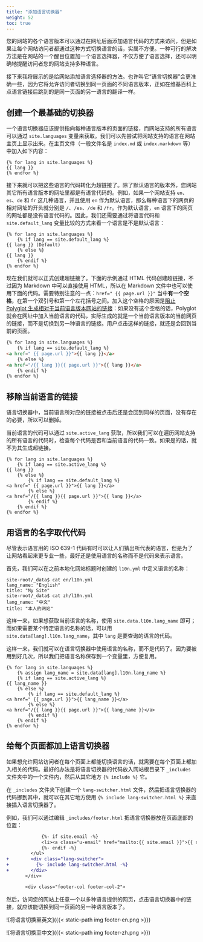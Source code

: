```yaml
---
title: "添加语言切换器"
weight: 52
toc: true
---
```


您的网站的各个语言版本可以通过在网址后面添加语言代码的方式来访问，但是如果让每个网站访问者都通过这种方式切换语言的话，实属不方便。一种可行的解决方法是在网站的一个醒目位置加一个语言选择器，不仅方便了语言选择，还可以明确地提醒访问者您的网站支持多种语言。

接下来我将展示的是给网站添加语言选择器的方法。也许叫它“语言切换器”会更准确一些，因为它将允许访问者切换到同一页面的不同语言版本，正如在维基百科上点语言链接后跳到的是同一页面的另一语言的翻译一样。

## 创建一个最基础的切换器

一个语言切换器应该提供指向每种语言版本的页面的链接，而网站支持的所有语言可以通过 `site.languages` 变量来获取。我们可以先尝试将网站支持的语言在网站主页上显示出来。在主页文件（一般文件名是 `index.md` 或 `index.markdown` 等）中加入如下内容：

```liquid
{% for lang in site.languages %}
{{ lang }}
{% endfor %}
```

接下来就可以把这些语言的代码转化为超链接了。除了默认语言的版本外，您网站其它所有语言版本的网址里都是有语言代码的。例如，如果一个网站支持 `en`、`es`、`de` 和 `fr` 这几种语言，并且使用 `en` 作为默认语言，那么每种语言下的网页的相对网址的开头就分别是 `/`、`/es`、`/de` 和 `/fr`。作为默认语言，`en` 语言下的网页的网址都是没有语言代码的。因此，我们还需要通过将语言代码和 `site.default_lang` 变量比较的方式来看一个语言是不是默认语言：

```liquid
{% for lang in site.languages %}
    {% if lang == site.default_lang %}
{{ lang }} (Default)
    {% else %}
{{ lang }}
    {% endif %}
{% endfor %}
```

现在我们就可以正式创建超链接了。下面的示例通过 HTML 代码创建超链接，不过因为 Markdown 中可以直接使用 HTML，所以在 Markdown 文件中也可以使用下面的代码。需要特别注意的一点：`href=" {{ page.url }}"` 当中**有一个空格**，在第一个双引号和第一个左花括号之间。加入这个空格的原因是[阻止 Polyglot 生成相对于当前语言版本网站的链接](https://github.com/untra/polyglot/blob/1.3.2/README.md#relativized-local-urls)：如果没有这个空格的话，Polyglot 就会在网址中加入当前语言的代码，实际生成的就是一个当前语言版本的当前网页的链接，而不是切换到另一种语言的链接。用户点击这样的链接，就还是会回到当前的页面。

```html
{% for lang in site.languages %}
    {% if lang == site.default_lang %}
<a href=" {{ page.url }}">{{ lang }}</a>
    {% else %}
<a href="/{{ lang }}{{ page.url }}">{{ lang }}</a>
    {% endif %}
{% endfor %}
```

## 移除当前语言的链接

语言切换器中，当前语言所对应的链接被点击后还是会回到同样的页面，没有存在的必要，所以可以删掉。

当前语言的代码可以通过 `site.active_lang` 获取，所以我们可以在遍历网站支持的所有语言的代码时，检查每个代码是否和当前语言的代码一致。如果是的话，就不为其生成超链接。

```liquid
{% for lang in site.languages %}
    {% if lang == site.active_lang %}
{{ lang }}
    {% else %}
        {% if lang == site.default_lang %}
<a href=" {{ page.url }}">{{ lang }}</a>
        {% else %}
<a href="/{{ lang }}{{ page.url }}">{{ lang }}</a>
        {% endif %}
    {% endif %}
{% endfor %}
```

## 用语言的名字取代代码

尽管表示语言用的 ISO 639-1 代码有时可以让人们猜出所代表的语言，但是为了让网站看起来更专业一些，最好还是使用语言的名称而不是代码来表示语言。

首先，我们可以在之前本地化网站标题时创建的 `l10n.yml` 中定义语言的名称：

```console
site-root/_data$ cat en/l10n.yml
lang_name: "English"
title: "My Site"
site-root/_data$ cat zh/l10n.yml
lang_name: "中文"
title: "本人的网站"
```

这样一来，如果想获取当前语言的名称，使用 `site.data.l10n.lang_name` 即可；而如果需要某个特定语言的名称的话，可以用 `site.data[lang].l10n.lang_name`，其中 `lang` 是要查询的语言的代码。

这样一来，我们就可以在语言切换器中使用语言的名称，而不是代码了。因为要被用到好几次，所以我们把语言名称保存到一个变量里，方便复用。

```liquid
{% for lang in site.languages %}
    {% assign lang_name = site.data[lang].l10n.lang_name %}
    {% if lang == site.active_lang %}
{{ lang_name }}
    {% else %}
        {% if lang == site.default_lang %}
<a href=" {{ page.url }}">{{ lang_name }}</a>
        {% else %}
<a href="/{{ lang }}{{ page.url }}">{{ lang_name }}</a>
        {% endif %}
    {% endif %}
{% endfor %}
```

## 给每个页面都加上语言切换器

如果想允许网站访问者在每个页面上都能切换语言的话，就需要在每个页面上都加入相关的代码。最好的办法是将语言切换器的代码放入网站根目录下 `_includes` 文件夹中的一个文件内，然后从其它地方 `{% include %}` 它。

在 `_includes` 文件夹下创建一个 `lang-switcher.html` 文件，然后把语言切换器的代码挪到其中，就可以在其它地方使用 `{% include lang-switcher.html %}` 来直接插入语言切换器了。

例如，我们可以通过编辑 `_includes/footer.html` 把语言切换器放在页面底部的位置：

```diff
             {%- if site.email -%}
             <li><a class="u-email" href="mailto:{{ site.email }}">{{ site.email }}</a></li>
             {%- endif -%}
         </ul>
+        <div class="lang-switcher">
+          {%- include lang-switcher.html -%}
+        </div>
       </div>

       <div class="footer-col footer-col-2">
```

然后，访问您的网站上任意一个以多种语言提供的网页，点击语言切换器中的链接，就应该能切换到同一页面的另一种语言版本了。

![将语言切换至英文]({{< static-path img footer-en.png >}})

![将语言切换至中文]({{< static-path img footer-zh.png >}})
